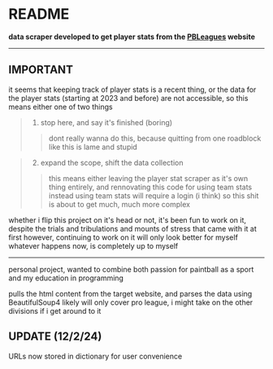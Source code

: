 # README

**data scraper developed to get player stats from the [PBLeagues](https://pbleagues.com/) website**

-----------------------------------------------------------------------------------------

## IMPORTANT

it seems that keeping track of player stats is a recent thing, or the data for the player stats (starting at 2023 and before) are not accessible, so this means either one of two things

> 1. stop here, and say it's finished (boring)
>> dont really wanna do this, because quitting from one roadblock like this is lame and stupid

> 2. expand the scope, shift the data collection
>> this means either leaving the player stat scraper as it's own thing entirely, and rennovating this code for using team stats instead
>> using team stats will require a login (i think) so this shit is about to get much, much more complex

whether i flip this project on it's head or not, it's been fun to work on it, despite the trials and tribulations and mounts of stress that came with it at first
however, continuing to work on it will only look better for myself
whatever happens now, is completely up to myself

-----------------------------------------------------------------------------------------

personal project, wanted to combine both passion for paintball as a sport and my education in programming

pulls the html content from the target website, and parses the data using BeautifulSoup4
likely will only cover pro league, i might take on the other divisions if i get around to it

## UPDATE (12/2/24)

URLs now stored in dictionary for user convenience